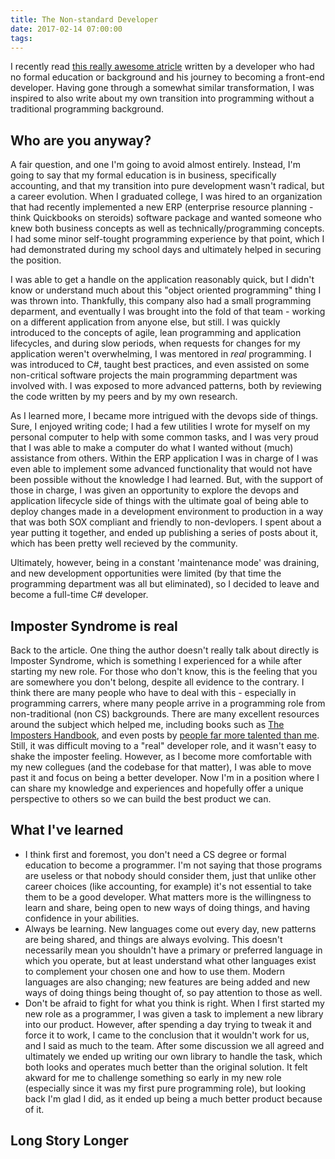 ```yaml
---
title: The Non-standard Developer
date: 2017-02-14 07:00:00
tags:
---
```

I recently read [this really awesome atricle](https://medium.freecodecamp.com/my-journey-to-becoming-a-web-developer-from-scratch-without-a-cs-degree-2-years-later-and-what-i-4a7fd2ff5503#.57ujsobff) written by a developer who had no formal education or background and his journey to becoming a front-end developer. Having gone through a somewhat similar transformation, I was inspired to also write about my own transition into programming without a traditional programming background.

## Who are you anyway?
A fair question, and one I'm going to avoid almost entirely. Instead, I'm going to say that my formal education is in business, specifically accounting, and that my transition into pure development wasn't radical, but a career evolution. When I graduated college, I was hired to an organization that had recently implemented a new ERP (enterprise resource planning - think Quickbooks on steroids) software package and wanted someone who knew both business concepts as well as technically/programming concepts. I had some minor self-tought programming experience by that point, which I had demonstrated during my school days and ultimately helped in securing the position.

I was able to get a handle on the application reasonably quick, but I didn't know or understand much about this "object oriented programming" thing I was thrown into. Thankfully, this company also had a small programming deparment, and eventually I was brought into the fold of that team - working on a different application from anyone else, but still. I was quickly introduced to the concepts of agile, lean programming and application lifecycles, and during slow periods, when requests for changes for my application weren't overwhelming, I was mentored in _real_ programming. I was introduced to C#, taught best practices, and even assisted on some non-critical software projects the main programming department was involved with. I was exposed to more advanced patterns, both by reviewing the code written by my peers and by my own research. 

As I learned more, I became more intrigued with the devops side of things. Sure, I enjoyed writing code; I had a few utilities I wrote for myself on my personal computer to help with some common tasks, and I was very proud that I was able to make a computer do what I wanted without (much) assistance from others. Within the ERP application I was in charge of I was even able to implement some advanced functionality that would not have been possible without the knowledge I had learned. But, with the support of those in charge, I was given an opportunity to explore the devops and application lifecycle side of things with the ultimate goal of being able to deploy changes made in a development environment to production in a way that was both SOX compliant and friendly to non-devlopers. I spent about a year putting it together, and ended up publishing a series of posts about it, which has been pretty well recieved by the community.

Ultimately, however, being in a constant 'maintenance mode' was draining, and new development opportunities were limited (by that time the programming department was all but eliminated), so I decided to leave and become a full-time C# developer.

## Imposter Syndrome is real
Back to the article. One thing the author doesn't really talk about directly is Imposter Syndrome, which is something I experienced for a while after starting my new role. For those who don't know, this is the feeling that you are somewhere you don't belong, despite all evidence to the contrary. I think there are many people who have to deal with this - especially in programming carrers, where many people arrive in a programming role from non-traditional (non CS) backgrounds. There are many excellent resources around the subject which helped me, including books such as [The Imposters Handbook](https://bigmachine.io/products/the-imposters-handbook/), and even posts by [people far more talented than me](http://www.hanselman.com/blog/ImAPhonyAreYou.aspx). Still, it was difficult moving to a "real" developer role, and it wasn't easy to shake the imposter feeling. However, as I become more comfortable with my new collegues (and the codebase for that matter), I was able to move past it and focus on being a better developer. Now I'm in a position where I can share my knowledge and experiences and hopefully offer a unique perspective to others so we can build the best product we can.

## What I've learned
- I think first and foremost, you don't need a CS degree or formal education to become a programmer. I'm not saying that those programs are useless or that nobody should consider them, just that unlike other career choices (like accounting, for example) it's not essential to take them to be a good developer. What matters more is the willingness to learn and share, being open to new ways of doing things, and having confidence in your abilities.
- Always be learning. New languages come out every day, new patterns are being shared, and things are always evolving. This doesn't necessarily mean you shouldn't have a primary or preferred language in which you operate, but at least understand what other languages exist to complement your chosen one and how to use them. Modern languages are also changing; new features are being added and new ways of doing things being thought of, so pay attention to those as well.
- Don't be afraid to fight for what you think is right. When I first started my new role as a programmer, I was given a task to implement a new library into our product. However, after spending a day trying to tweak it and force it to work, I came to the conclusion that it wouldn't work for us, and I said as much to the team. After some discussion we all agreed and ultimately we ended up writing our own library to handle the task, which both looks and operates much better than the original solution. It felt akward for me to challenge something so early in my new role (especially since it was my first pure programming role), but looking back I'm glad I did, as it ended up being a much better product because of it.

## Long Story Longer
